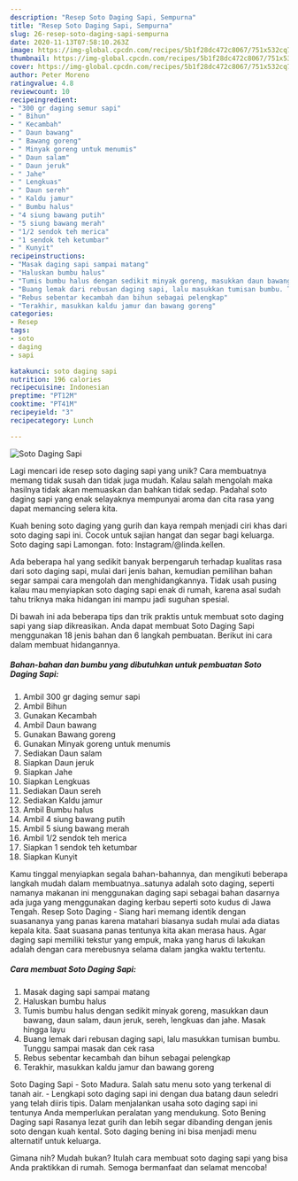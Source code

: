 ```yaml
---
description: "Resep Soto Daging Sapi, Sempurna"
title: "Resep Soto Daging Sapi, Sempurna"
slug: 26-resep-soto-daging-sapi-sempurna
date: 2020-11-13T07:58:10.263Z
image: https://img-global.cpcdn.com/recipes/5b1f28dc472c8067/751x532cq70/soto-daging-sapi-foto-resep-utama.jpg
thumbnail: https://img-global.cpcdn.com/recipes/5b1f28dc472c8067/751x532cq70/soto-daging-sapi-foto-resep-utama.jpg
cover: https://img-global.cpcdn.com/recipes/5b1f28dc472c8067/751x532cq70/soto-daging-sapi-foto-resep-utama.jpg
author: Peter Moreno
ratingvalue: 4.8
reviewcount: 10
recipeingredient:
- "300 gr daging semur sapi"
- " Bihun"
- " Kecambah"
- " Daun bawang"
- " Bawang goreng"
- " Minyak goreng untuk menumis"
- " Daun salam"
- " Daun jeruk"
- " Jahe"
- " Lengkuas"
- " Daun sereh"
- " Kaldu jamur"
- " Bumbu halus"
- "4 siung bawang putih"
- "5 siung bawang merah"
- "1/2 sendok teh merica"
- "1 sendok teh ketumbar"
- " Kunyit"
recipeinstructions:
- "Masak daging sapi sampai matang"
- "Haluskan bumbu halus"
- "Tumis bumbu halus dengan sedikit minyak goreng, masukkan daun bawang, daun salam, daun jeruk, sereh, lengkuas dan jahe. Masak hingga layu"
- "Buang lemak dari rebusan daging sapi, lalu masukkan tumisan bumbu. Tunggu sampai masak dan cek rasa"
- "Rebus sebentar kecambah dan bihun sebagai pelengkap"
- "Terakhir, masukkan kaldu jamur dan bawang goreng"
categories:
- Resep
tags:
- soto
- daging
- sapi

katakunci: soto daging sapi 
nutrition: 196 calories
recipecuisine: Indonesian
preptime: "PT12M"
cooktime: "PT41M"
recipeyield: "3"
recipecategory: Lunch

---
```



![Soto Daging Sapi](https://img-global.cpcdn.com/recipes/5b1f28dc472c8067/751x532cq70/soto-daging-sapi-foto-resep-utama.jpg)

Lagi mencari ide resep soto daging sapi yang unik? Cara membuatnya memang tidak susah dan tidak juga mudah. Kalau salah mengolah maka hasilnya tidak akan memuaskan dan bahkan tidak sedap. Padahal soto daging sapi yang enak selayaknya mempunyai aroma dan cita rasa yang dapat memancing selera kita.

Kuah bening soto daging yang gurih dan kaya rempah menjadi ciri khas dari soto daging sapi ini. Cocok untuk sajian hangat dan segar bagi keluarga. Soto daging sapi Lamongan. foto: Instagram/@linda.kellen.

Ada beberapa hal yang sedikit banyak berpengaruh terhadap kualitas rasa dari soto daging sapi, mulai dari jenis bahan, kemudian pemilihan bahan segar sampai cara mengolah dan menghidangkannya. Tidak usah pusing kalau mau menyiapkan soto daging sapi enak di rumah, karena asal sudah tahu triknya maka hidangan ini mampu jadi suguhan spesial.


Di bawah ini ada beberapa tips dan trik praktis untuk membuat soto daging sapi yang siap dikreasikan. Anda dapat membuat Soto Daging Sapi menggunakan 18 jenis bahan dan 6 langkah pembuatan. Berikut ini cara dalam membuat hidangannya.

<!--inarticleads1-->

##### Bahan-bahan dan bumbu yang dibutuhkan untuk pembuatan Soto Daging Sapi:

1. Ambil 300 gr daging semur sapi
1. Ambil  Bihun
1. Gunakan  Kecambah
1. Ambil  Daun bawang
1. Gunakan  Bawang goreng
1. Gunakan  Minyak goreng untuk menumis
1. Sediakan  Daun salam
1. Siapkan  Daun jeruk
1. Siapkan  Jahe
1. Siapkan  Lengkuas
1. Sediakan  Daun sereh
1. Sediakan  Kaldu jamur
1. Ambil  Bumbu halus
1. Ambil 4 siung bawang putih
1. Ambil 5 siung bawang merah
1. Ambil 1/2 sendok teh merica
1. Siapkan 1 sendok teh ketumbar
1. Siapkan  Kunyit


Kamu tinggal menyiapkan segala bahan-bahannya, dan mengikuti beberapa langkah mudah dalam membuatnya..satunya adalah soto daging, seperti namanya makanan ini menggunakan daging sapi sebagai bahan dasarnya ada juga yang menggunakan daging kerbau seperti soto kudus di Jawa Tengah. Resep Soto Daging - Siang hari memang identik dengan suasananya yang panas karena matahari biasanya sudah mulai ada diatas kepala kita. Saat suasana panas tentunya kita akan merasa haus. Agar daging sapi memiliki tekstur yang empuk, maka yang harus di lakukan adalah dengan cara merebusnya selama dalam jangka waktu tertentu. 

<!--inarticleads2-->

##### Cara membuat Soto Daging Sapi:

1. Masak daging sapi sampai matang
1. Haluskan bumbu halus
1. Tumis bumbu halus dengan sedikit minyak goreng, masukkan daun bawang, daun salam, daun jeruk, sereh, lengkuas dan jahe. Masak hingga layu
1. Buang lemak dari rebusan daging sapi, lalu masukkan tumisan bumbu. Tunggu sampai masak dan cek rasa
1. Rebus sebentar kecambah dan bihun sebagai pelengkap
1. Terakhir, masukkan kaldu jamur dan bawang goreng


Soto Daging Sapi - Soto Madura. Salah satu menu soto yang terkenal di tanah air. - Lengkapi soto daging sapi ini dengan dua batang daun seledri yang telah diiris tipis. Dalam menjalankan usaha soto daging sapi ini tentunya Anda memperlukan peralatan yang mendukung. Soto Bening Daging sapi Rasanya lezat gurih dan lebih segar dibanding dengan jenis soto dengan kuah kental. Soto daging bening ini bisa menjadi menu alternatif untuk keluarga. 

Gimana nih? Mudah bukan? Itulah cara membuat soto daging sapi yang bisa Anda praktikkan di rumah. Semoga bermanfaat dan selamat mencoba!
